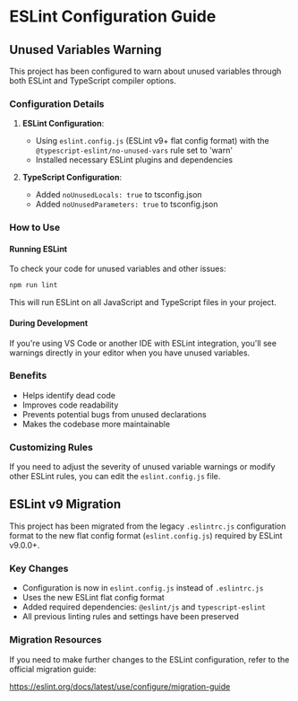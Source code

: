# ESLint Configuration Guide

## Unused Variables Warning

This project has been configured to warn about unused variables through both ESLint and TypeScript compiler options.

### Configuration Details

1. **ESLint Configuration**:
   - Using `eslint.config.js` (ESLint v9+ flat config format) with the `@typescript-eslint/no-unused-vars` rule set to 'warn'
   - Installed necessary ESLint plugins and dependencies

2. **TypeScript Configuration**:
   - Added `noUnusedLocals: true` to tsconfig.json
   - Added `noUnusedParameters: true` to tsconfig.json

### How to Use

#### Running ESLint

To check your code for unused variables and other issues:

```bash
npm run lint
```

This will run ESLint on all JavaScript and TypeScript files in your project.

#### During Development

If you're using VS Code or another IDE with ESLint integration, you'll see warnings directly in your editor when you have unused variables.

### Benefits

- Helps identify dead code
- Improves code readability
- Prevents potential bugs from unused declarations
- Makes the codebase more maintainable

### Customizing Rules

If you need to adjust the severity of unused variable warnings or modify other ESLint rules, you can edit the `eslint.config.js` file.

## ESLint v9 Migration

This project has been migrated from the legacy `.eslintrc.js` configuration format to the new flat config format (`eslint.config.js`) required by ESLint v9.0.0+.

### Key Changes

- Configuration is now in `eslint.config.js` instead of `.eslintrc.js`
- Uses the new ESLint flat config format
- Added required dependencies: `@eslint/js` and `typescript-eslint`
- All previous linting rules and settings have been preserved

### Migration Resources

If you need to make further changes to the ESLint configuration, refer to the official migration guide:

https://eslint.org/docs/latest/use/configure/migration-guide